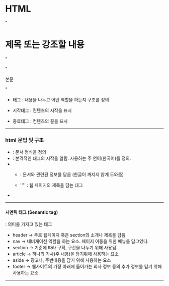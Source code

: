 # HTML

"<h1> 제목 또는 강조할 내용 </h1>"

"<p> 본문 </p>"

+ 태그 : 내용을 나누고 어떤 역할을 하는지 구조를 정의

+ 시작태그 : 컨텐츠의 시작을 표시

+ 종료태그 : 컨텐츠의 끝을 표시

------

### html 문법 및 구조

+ <!DOCTYPE html>  :  문서 형식을 정의

+ <html lang = "kr">   :  본격적인 태그의 시작을 알림. 사용하는 주 언어(한국어)를 정의.

+ <head></head>  

  - <meta charset="utf-8"> : 문서와 관련된 정보를 담음 (한글이 깨지지 않게 도와줌)

  - ''<title></title>''  :  웹 페이지의 제목을 담는 태그

+ <body></body>  

--------------------------------

#### 시멘틱 태그 (Senantic tag)

: 의미를 가지고 있는 태그 

+ header -> 주로 웹페이지 혹은 section의 소개나 제목을 담음
+ nav -> 네비게이션 역할을 하는 요소. 페이지 이동을 위한 메뉴를 담고있다. 
+ section -> 기준에 따라 구획, 구간을 나누기 위해 사용됨. 
+ article -> 하나의 기사(주 내용)을 담기위해 사용하는 요소
+ aside -> 광고나, 주변내용을 담기 위해 사용하는 요소
+ footer -> 웹사이트의 가장 아래에 들어가는 회사 정보 등의 추가 정보를 담기 위해 사용하는 요소

-----------------------------------------

